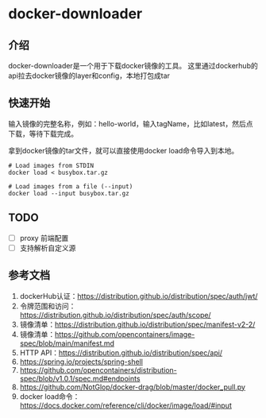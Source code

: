 # docker-downloader

## 介绍

docker-downloader是一个用于下载docker镜像的工具。
这里通过dockerhub的api拉去docker镜像的layer和config，本地打包成tar

## 快速开始

输入镜像的完整名称，例如：hello-world，输入tagName，比如latest，然后点下载，等待下载完成。

拿到docker镜像的tar文件，就可以直接使用docker load命令导入到本地。

```shell
# Load images from STDIN
docker load < busybox.tar.gz

# Load images from a file (--input)
docker load --input busybox.tar.gz
```

## TODO

- [ ] proxy 前端配置
- [ ] 支持解析自定义源

## 参考文档

1. dockerHub认证：https://distribution.github.io/distribution/spec/auth/jwt/
2. 令牌范围和访问：https://distribution.github.io/distribution/spec/auth/scope/
3. 镜像清单：https://distribution.github.io/distribution/spec/manifest-v2-2/
4. 镜像清单：https://github.com/opencontainers/image-spec/blob/main/manifest.md
5. HTTP API：https://distribution.github.io/distribution/spec/api/
6. https://spring.io/projects/spring-shell
7. https://github.com/opencontainers/distribution-spec/blob/v1.0.1/spec.md#endpoints
8. https://github.com/NotGlop/docker-drag/blob/master/docker_pull.py
9. docker load命令：https://docs.docker.com/reference/cli/docker/image/load/#input